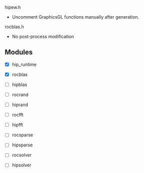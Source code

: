 hipew.h
- Uncomment GraphicsGL functions manually after generation.

rocblas.h
- No post-process modification

## Modules

- [x] hip_runtime
- [x] rocblas
- [ ] hipblas
- [ ] rocrand
- [ ] hiprand
- [ ] rocfft
- [ ] hipfft
- [ ] rocsparse
- [ ] hipsparse
- [ ] rocsolver
- [ ] hipsolver

